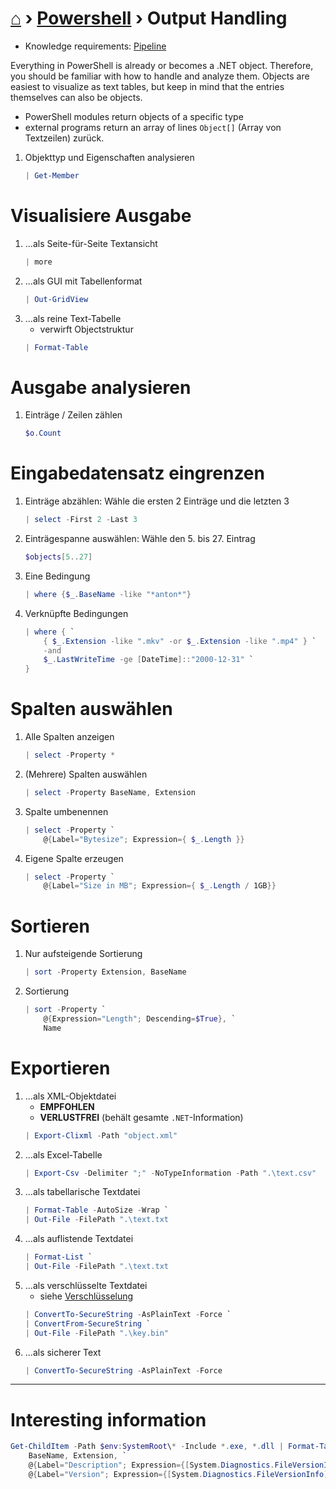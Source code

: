 # [⌂](../README.md) › [Powershell](../README.md#powershell) › Output Handling

- Knowledge requirements: [Pipeline](https://docs.microsoft.com/en-us/powershell/module/microsoft.powershell.core/about/about_pipelines)

Everything in PowerShell is already or becomes a .NET object. Therefore, you should be familiar with how to handle and analyze them. Objects are easiest to visualize as text tables, but keep in mind that the entries themselves can also be objects.

- PowerShell modules return objects of a specific type
- external programs return an array of lines `Object[]`  (Array von Textzeilen) zurück.
1. Objekttyp und Eigenschaften analysieren
	```powershell
	| Get-Member
	```

# Visualisiere Ausgabe
1. ...als Seite-für-Seite Textansicht
	```powershell
	| more
	```
1. ...als GUI mit Tabellenformat
	```powershell
	| Out-GridView
	```
1. ...als reine Text-Tabelle
	- verwirft Objectstruktur
	```powershell
	| Format-Table
	```

# Ausgabe analysieren
1. Einträge / Zeilen zählen
	```powershell
	$o.Count
	```

# Eingabedatensatz eingrenzen
1. Einträge abzählen: Wähle die ersten 2 Einträge und die letzten 3
	```powershell
	| select -First 2 -Last 3
	```
1. Einträgespanne auswählen: Wähle den 5. bis 27. Eintrag
	```powershell
	$objects[5..27]
	```
1. Eine Bedingung
	```powershell
	| where {$_.BaseName -like "*anton*"}
	```
1. Verknüpfte Bedingungen
	``` powershell
	| where { `
		{ $_.Extension -like ".mkv" -or $_.Extension -like ".mp4" } `
		-and 
		$_.LastWriteTime -ge [DateTime]::"2000-12-31" `
	}
	```
# Spalten auswählen
1. Alle Spalten anzeigen
	```powershell
	| select -Property *
	```
1. (Mehrere) Spalten auswählen
	```powershell
	| select -Property BaseName, Extension
	```
1. Spalte umbenennen
	```powershell
	| select -Property `
		@{Label="Bytesize"; Expression={ $_.Length }}
1. Eigene Spalte erzeugen
	```powershell
	| select -Property `
		@{Label="Size in MB"; Expression={ $_.Length / 1GB}}
	```
# Sortieren
1. Nur aufsteigende Sortierung
	```powershell
	| sort -Property Extension, BaseName
	```
1. Sortierung
	```powershell
	| sort -Property `
		@{Expression="Length"; Descending=$True}, `
		Name
	```
# Exportieren
1. ...als XML-Objektdatei
	- **EMPFOHLEN**
	- **VERLUSTFREI** (behält gesamte `.NET`-Information)
	```powershell
	| Export-Clixml -Path "object.xml"
	```
1. ...als Excel-Tabelle
	```powershell
	| Export-Csv -Delimiter ";" -NoTypeInformation -Path ".\text.csv"
	```
1. ...als tabellarische Textdatei
	```powershell
	| Format-Table -AutoSize -Wrap `
	| Out-File -FilePath ".\text.txt
	```
1. ...als auflistende Textdatei
	```powershell
	| Format-List `
	| Out-File -FilePath ".\text.txt
	```
1. ...als verschlüsselte Textdatei
	- siehe [Verschlüsselung](encryption.md)
	```powershell
	| ConvertTo-SecureString -AsPlainText -Force `
	| ConvertFrom-SecureString `
	| Out-File -FilePath ".\key.bin"
	```
1. ...als sicherer Text
	```powershell
	| ConvertTo-SecureString -AsPlainText -Force
	```
___

# Interesting information
```powershell
Get-ChildItem -Path $env:SystemRoot\* -Include *.exe, *.dll | Format-Table -Property `
	BaseName, Extension, `
	@{Label="Description"; Expression={[System.Diagnostics.FileVersionInfo]::GetVersionInfo($_).FileDescription}}, `
	@{Label="Version"; Expression={[System.Diagnostics.FileVersionInfo]::GetVersionInfo($_).FileVersion}}
```